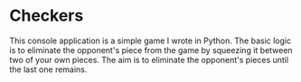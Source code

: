 # Checkers

This console application is a simple game I wrote in Python. The basic logic is to eliminate the opponent's piece from the game by squeezing it between two of your own pieces. The aim is to eliminate the opponent's pieces until the last one remains.
